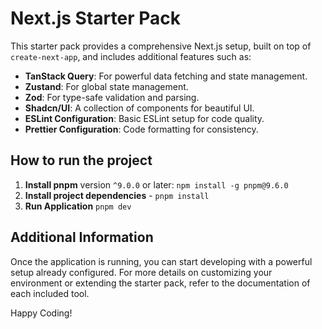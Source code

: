 # Next.js Starter Pack

This starter pack provides a comprehensive Next.js setup, built on top of `create-next-app`, and includes additional features such as:

- **TanStack Query**: For powerful data fetching and state management.
- **Zustand**: For global state management.
- **Zod**: For type-safe validation and parsing.
- **Shadcn/UI**: A collection of components for beautiful UI.
- **ESLint Configuration**: Basic ESLint setup for code quality.
- **Prettier Configuration**: Code formatting for consistency.

## How to run the project

1. **Install pnpm** version `^9.0.0` or later: `npm install -g pnpm@9.6.0`
2. **Install project dependencies** - `pnpm install`
3. **Run Application** `pnpm dev`

## Additional Information

Once the application is running, you can start developing with a powerful setup already configured. For more details on customizing your environment or extending the starter pack, refer to the documentation of each included tool.

Happy Coding!
